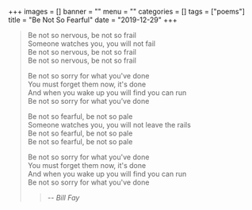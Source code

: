+++
images = []
banner = ""
menu = ""
categories = []
tags = ["poems"]
title = "Be Not So Fearful"
date = "2019-12-29"
+++

> Be not so nervous, be not so frail  
> Someone watches you, you will not fail  
> Be not so nervous, be not so frail  
> Be not so nervous, be not so frail  
>
> Be not so sorry for what you've done  
> You must forget them now, it's done  
> And when you wake up you will find you can run  
> Be not so sorry for what you’ve done  
>
> Be not so fearful, be not so pale  
> Someone watches you, you will not leave the rails  
> Be not so fearful, be not so pale  
> Be not so fearful, be not so pale  
>
> Be not so sorry for what you've done  
> You must forget them now, it's done  
> And when you wake up you will find you can run  
> Be not so sorry for what you've done  
>
> > -- <cite>Bill Fay</cite>